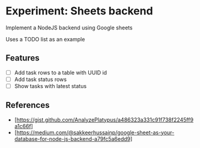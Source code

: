 Experiment: Sheets backend
==========================

Implement a NodeJS backend using Google sheets

Uses a TODO list as an example

## Features

* [ ] Add task rows to a table with UUID id
* [ ] Add task status rows
* [ ] Show tasks with latest status

## References

* [https://gist.github.com/AnalyzePlatypus/a486323a331c91f738f2245ff9a1c66f]
* [https://medium.com/@sakkeerhussainp/google-sheet-as-your-database-for-node-js-backend-a79fc5a6edd9]